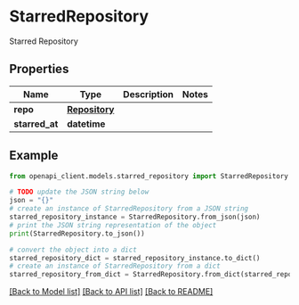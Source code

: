 # StarredRepository

Starred Repository

## Properties

Name | Type | Description | Notes
------------ | ------------- | ------------- | -------------
**repo** | [**Repository**](Repository.md) |  | 
**starred_at** | **datetime** |  | 

## Example

```python
from openapi_client.models.starred_repository import StarredRepository

# TODO update the JSON string below
json = "{}"
# create an instance of StarredRepository from a JSON string
starred_repository_instance = StarredRepository.from_json(json)
# print the JSON string representation of the object
print(StarredRepository.to_json())

# convert the object into a dict
starred_repository_dict = starred_repository_instance.to_dict()
# create an instance of StarredRepository from a dict
starred_repository_from_dict = StarredRepository.from_dict(starred_repository_dict)
```
[[Back to Model list]](../README.md#documentation-for-models) [[Back to API list]](../README.md#documentation-for-api-endpoints) [[Back to README]](../README.md)


